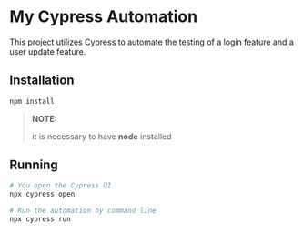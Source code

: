 # My Cypress Automation

This project utilizes Cypress to automate the testing of a login feature and a user update feature.

## Installation
```bash
npm install
```
> **NOTE:**
> 
> it is necessary to have **node** installed

## Running
```bash
# You open the Cypress UI
npx cypress open

# Run the automation by command line
npx cypress run
```

